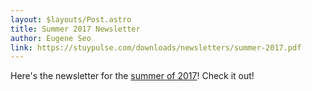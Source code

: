 ```yaml
---
layout: $layouts/Post.astro
title: Summer 2017 Newsletter
author: Eugene Seo
link: https://stuypulse.com/downloads/newsletters/summer-2017.pdf
---
```

Here's the newsletter for the [summer of 2017](/downloads/newsletters/summer-2017.pdf)!
Check it out!
